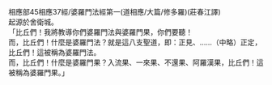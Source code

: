 相應部45相應37經/婆羅門法經第一(道相應/大篇/修多羅)(莊春江譯)  
起源於舍衛城。  
「比丘們！我將教導你們婆羅門法與婆羅門果，你們要聽！  
而，比丘們！什麼是婆羅門法？就是這八支聖道，即：正見、……（中略）正定，比丘們！這被稱為婆羅門法。  
而，比丘們！什麼是婆羅門果？入流果、一來果、不還果、阿羅漢果，比丘們！這被稱為婆羅門果。」  
  
  
